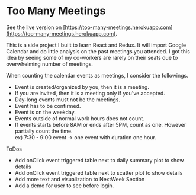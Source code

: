 # Too Many Meetings

See the live version on [https://too-many-meetings.herokuapp.com](https://too-many-meetings.herokuapp.com).

This is a side project I built to learn React and Redux.
It will import Google Calendar and do little analysis on the past meetings you attended.
I got this idea by seeing some of my co-workers are rarely on their seats due to overwhelming number of meetings.

When counting the calendar events as meetings, I consider the followings.
- Event is created/organized by you, then it is a meeting.
- If you are invited, then it is a meeting only if you've accepted.
- Day-long events must not be the meetings.
- Event has to be confirmed.
- Event is on the weekday.
- Events outside of normal work hours does not count.
- If events starts before 8AM or ends after 5PM, count as one. However partially count the time.  
  ex) 7:30 - 9:00 event -> one event with duration one hour.

ToDos
- Add onClick event triggered table next to daily summary plot to show details
- Add onClick event triggered table next to scatter plot to show details
- Add more text and visualization to NextWeek Section
- Add a demo for user to see before login.
